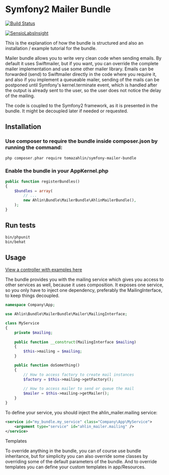 # Symfony2 Mailer Bundle

[![Build Status](https://travis-ci.org/tomazahlin/symfony-mailer-bundle.svg?branch=master)](https://travis-ci.org/tomazahlin/symfony-mailer-bundle)

[![SensioLabsInsight](https://insight.sensiolabs.com/projects/4fe70994-cedd-49aa-a03f-2a018574d90f/big.png)](https://insight.sensiolabs.com/projects/4fe70994-cedd-49aa-a03f-2a018574d90f)

This is the explanation of how the bundle is structured and also an installation / example tutorial for the bundle.

Mailer bundle allows you to write very clean code when sending emails. By default it uses Swiftmailer, but if you want, you can
override the complete mailer implementation and use some other mailer library. Emails can be forwarded (send) to Swiftmailer directly
in the code where you require it, and also if you implement a queueable mailer, sending of the mails can be postponed until Symfony's
kernel.terminate event, which is handled after the output is already sent to the user, so the user does not notice the delay of the mailing.

The code is coupled to the Symfony2 framework, as it is presented in the bundle. It might be decoupled later if needed or requested.

## Installation

### Use composer to require the bundle inside composer.json by running the command:

``` bash
php composer.phar require tomazahlin/symfony-mailer-bundle
```

### Enable the bundle in your AppKernel.php

``` php
public function registerBundles()
{
    $bundles = array(
        // ...
        new Ahlin\Bundle\MailerBundle\AhlinMailerBundle(),
    );
}
```

## Run tests

``` bash
bin/phpunit
bin/behat
```
    
## Usage

[View a controller with examples here](https://github.com/tomazahlin/symfony-mailer-bundle/blob/master/src/Ahlin/Bundle/MailerBundle/Controller/ExampleController.php)

The bundle provides you with the mailing service which gives you access to other services as well, because it uses composition.
It exposes one service, so you only have to inject one dependency, preferably the MailingInterface, to keep things decoupled.

``` php
namespace Company\App;

use Ahlin\Bundle\MailerBundle\Mailer\MailingInterface;

class MyService
{
    private $mailing;
        
    public function __construct(MailingInterface $mailing)
    {
        $this->mailing = $mailing;
    }

    public function doSomething()
    {
        // How to access factory to create mail instances
        $factory = $this->mailing->getFactory();
        
        // How to access mailer to send or queue the mail
        $mailer = $this->mailing->getMailer();
    }
}
```

To define your service, you should inject the ahlin_mailer.mailing service:

``` xml
<service id="my_bundle.my_service" class="Company\App\MyService">
    <argument type="service" id="ahlin_mailer.mailing" />
</service>
```

Templates

To override anything in the bundle, you can of course use bundle inheritance, but for simplicity you can also
override some classes by overriding some of the default parameters of the bundle. And to override templates you
can define your custom templates in app/Resources.
